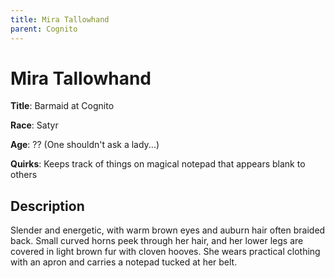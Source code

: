 ```yaml
---
title: Mira Tallowhand
parent: Cognito
---
```


# Mira Tallowhand

**Title**: Barmaid at Cognito

**Race**: Satyr

**Age**: ?? (One shouldn't ask a lady...)

**Quirks**: Keeps track of things on magical notepad that appears blank to others

## Description

Slender and energetic, with warm brown eyes and auburn hair often braided back. Small curved horns peek through her hair, and her lower legs are covered in light brown fur with cloven hooves. She wears practical clothing with an apron and carries a notepad tucked at her belt.

